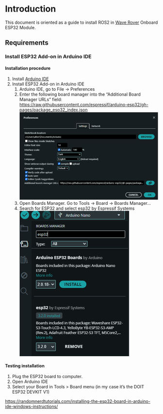 # Introduction
This document is oriented as a guide to install ROS2 in [Wave Rover](https://www.waveshare.com/product/robotics/mobile-robots/raspberry-pi-robots/wave-rover.htm?sku=25377) Onboard ESP32 Module.

## Requirements

### Install ESP32 Add-on in Arduino IDE 

#### Installation procedure

1. Install [Arduino IDE](https://www.arduino.cc/en/software)
2. Install ESP32 Add-on in Arduino IDE
   1. Arduino IDE, go to File -> Preferences
   2. Enter the following board manager into the “Additional Board Manager URLs” field: https://raw.githubusercontent.com/espressif/arduino-esp32/gh-pages/package_esp32_index.json ![Install Additional board](./imgs/ArduinoIDEAddBoard.png)
   3. Open Boards Manager. Go to Tools -> Board -> Boards Manager…
   4. Search for ESP32 and select esp32 by Espressif Systems  ![Install Additional board](./imgs/ArduinoIDEUseBoard.png)

#### Testing installation

1. Plug the ESP32 board to computer. 
2. Open Arduino IDE 
3. Select your Board in Tools > Board menu (in my case it’s the DOIT ESP32 DEVKIT V1)


https://randomnerdtutorials.com/installing-the-esp32-board-in-arduino-ide-windows-instructions/

